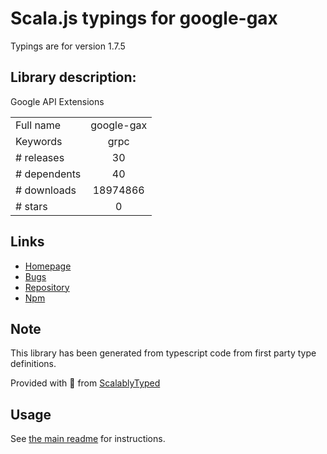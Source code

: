 
# Scala.js typings for google-gax

Typings are for version 1.7.5

## Library description:
Google API Extensions

|                    |                 |
| ------------------ | :-------------: |
| Full name          | google-gax |
| Keywords           | grpc |
| # releases         | 30 |
| # dependents       | 40 |
| # downloads        | 18974866 |
| # stars            | 0 |

## Links
- [Homepage](https://github.com/googleapis/gax-nodejs#readme)
- [Bugs](https://github.com/googleapis/gax-nodejs/issues)
- [Repository](https://github.com/googleapis/gax-nodejs)
- [Npm](https://www.npmjs.com/package/google-gax)
    


## Note
This library has been generated from typescript code from first party type definitions.

Provided with :purple_heart: from [ScalablyTyped](https://github.com/oyvindberg/ScalablyTyped)

## Usage
See [the main readme](../../readme.md) for instructions.



